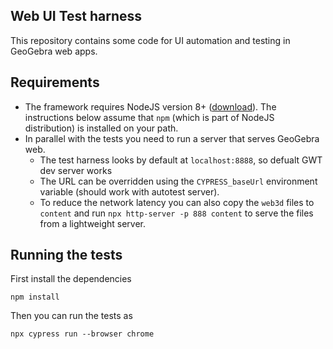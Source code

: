 ## Web UI Test harness
This repository contains some code for UI automation and testing in GeoGebra web
apps. 

## Requirements
- The framework requires NodeJS version 8+ ([download](https://nodejs.org/en/download/)). 
The instructions below assume that `npm` (which is part of NodeJS distribution) 
is installed on your path.
- In parallel with the tests you need to run a server that serves GeoGebra web.
  - The test harness looks by default at `localhost:8888`, so defualt GWT dev server works
  - The URL can be overridden using the `CYPRESS_baseUrl` environment variable
    (should work with autotest server).
  - To reduce the network latency you can also copy the `web3d` files to `content`
    and run `npx http-server -p 888 content` to serve the files from a lightweight 
    server.

## Running the tests
First install the dependencies
```
npm install
```

Then you can run the tests as
```
npx cypress run --browser chrome
```